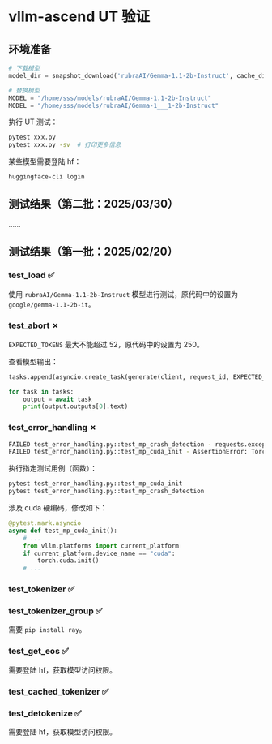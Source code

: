 # vllm-ascend UT 验证

## 环境准备

```python
# 下载模型
model_dir = snapshot_download('rubraAI/Gemma-1.1-2b-Instruct', cache_dir='/home/sss/models')

# 替换模型
MODEL = "/home/sss/models/rubraAI/Gemma-1.1-2b-Instruct"
MODEL = "/home/sss/models/rubraAI/Gemma-1___1-2b-Instruct"
```

执行 UT 测试：

```bash
pytest xxx.py
pytest xxx.py -sv  # 打印更多信息
```

某些模型需要登陆 hf：

```bash
huggingface-cli login
```

## 测试结果（第二批：2025/03/30）

……

## 测试结果（第一批：2025/02/20）

### test_load ✅

使用 `rubraAI/Gemma-1.1-2b-Instruct` 模型进行测试，原代码中的设置为 `google/gemma-1.1-2b-it`。

### test_abort ✗

`EXPECTED_TOKENS` 最大不能超过 52，原代码中的设置为 250。

查看模型输出：

```python
tasks.append(asyncio.create_task(generate(client, request_id, EXPECTED_TOKENS, True)))

for task in tasks:
    output = await task
    print(output.outputs[0].text)
```

### test_error_handling ✗

```bash
FAILED test_error_handling.py::test_mp_crash_detection - requests.exceptions.HTTPError: The request model: facebook/opt-125m does not exist!
FAILED test_error_handling.py::test_mp_cuda_init - AssertionError: Torch not compiled with CUDA enabled
```

执行指定测试用例（函数）：

```bash
pytest test_error_handling.py::test_mp_cuda_init
pytest test_error_handling.py::test_mp_crash_detection
```

涉及 cuda 硬编码，修改如下：

```python
@pytest.mark.asyncio
async def test_mp_cuda_init():
    # ...
    from vllm.platforms import current_platform
    if current_platform.device_name == "cuda":
        torch.cuda.init()
    # ...
```

### test_tokenizer ✅

### test_tokenizer_group ✅

需要 `pip install ray`。

### test_get_eos ✅

需要登陆 hf，获取模型访问权限。

### test_cached_tokenizer ✅

### test_detokenize ✅

需要登陆 hf，获取模型访问权限。
